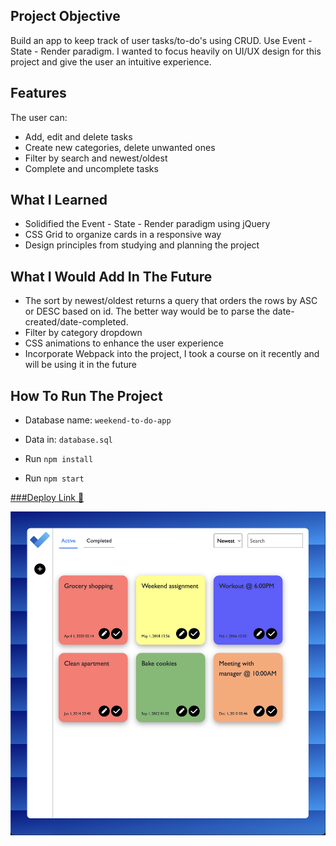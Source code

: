## Project Objective

Build an app to keep track of user tasks/to-do's using CRUD. Use Event - State - Render paradigm.
I wanted to focus heavily on UI/UX design for this project and give the user an intuitive experience.

## Features

The user can:

-   Add, edit and delete tasks
-   Create new categories, delete unwanted ones
-   Filter by search and newest/oldest
-   Complete and uncomplete tasks

## What I Learned

-   Solidified the Event - State - Render paradigm using jQuery
-   CSS Grid to organize cards in a responsive way
-   Design principles from studying and planning the project

## What I Would Add In The Future

-   The sort by newest/oldest returns a query that orders the rows by ASC or DESC based on id. The better way would be to parse the date-created/date-completed.
-   Filter by category dropdown
-   CSS animations to enhance the user experience
-   Incorporate Webpack into the project, I took a course on it recently and will be using it in the future

## How To Run The Project

-   Database name: `weekend-to-do-app`
-   Data in: `database.sql`

-   Run `npm install`
-   Run `npm start`

[###Deploy Link 🚀](https://cryptic-reef-41000.herokuapp.com/)

![Screenshot](app_picture.png)
